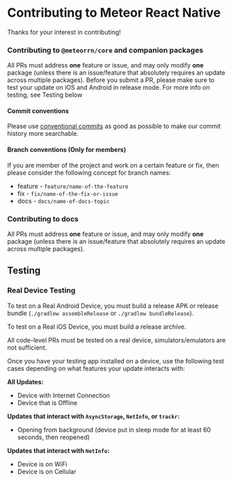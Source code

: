 # Contributing to Meteor React Native

Thanks for your interest in contributing!

### Contributing to `@meteorrn/core` and companion packages

All PRs must address **one** feature or issue, and may only modify **one** package (unless there is an issue/feature that absolutely requires an update across multiple packages). Before you submit a PR, please make sure to test your update on iOS and Android in release mode. For more info on testing, see Testing below

#### Commit conventions

Please use [conventional commits](https://www.conventionalcommits.org/en/v1.0.0/) 
as good as possible to make our commit history more searchable.

#### Branch conventions (Only for members)

If you are member of the project and work on a certain feature or fix, then please
consider the following concept for branch names:

- feature - `feature/name-of-the-feature`
- fix - `fix/name-of-the-fix-or-issue`
- docs - `docs/name-of-docs-topic`

### Contributing to docs

All PRs must address **one** feature or issue, and may only modify **one** package (unless there is an issue/feature that absolutely requires an update across multiple packages).

## Testing

### Real Device Testing

To test on a Real Android Device, you must build a release APK or release bundle (`./gradlew assembleRelease` or `./gradlew bundleRelease`).

To test on a Real iOS Device, you must build a release archive.

All code-level PRs must be tested on a real device, simulators/emulators are not sufficient.

Once you have your testing app installed on a device, use the following test cases depending on what features your update interacts with:

**All Updates:**

- Device with Internet Connection
- Device that is Offline

**Updates that interact with `AsyncStorage`, `NetInfo`, or `trackr`:**

- Opening from background (device put in sleep mode for at least 60 seconds, then reopened)

**Updates that interact with `NetInfo`:**

- Device is on WiFi
- Device is on Cellular

